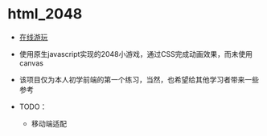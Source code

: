 # html_2048
+ [在线游玩](https://www.stillwtm.site/posts/2048/index.html)
+ 使用原生javascript实现的2048小游戏，通过CSS完成动画效果，而未使用canvas

+ 该项目仅为本人初学前端的第一个练习，当然，也希望给其他学习者带来一些参考
+ TODO：
  + 移动端适配
